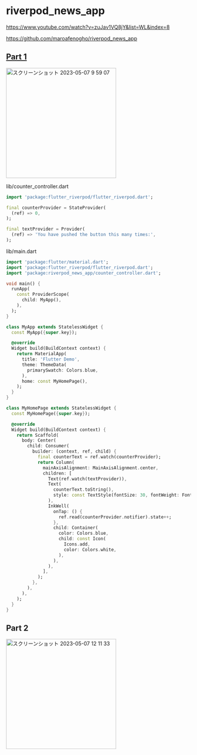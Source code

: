 # riverpod_news_app
https://www.youtube.com/watch?v=zuJav1VQ8jY&list=WL&index=8

https://github.com/maroafenogho/riverpod_news_app

## [Part 1](https://github.com/YamamotoDesu/riverpod_news_app/commit/677acb8133f7f9736c41e352a7bbd03446bd5af3)
<img width="300" alt="スクリーンショット 2023-05-07 9 59 07" src="https://user-images.githubusercontent.com/47273077/236652447-2047de06-14bd-4a18-bf9a-70785ef774f7.png">

lib/counter_controller.dart
```dart
import 'package:flutter_riverpod/flutter_riverpod.dart';

final counterProvider = StateProvider(
  (ref) => 0,
);

final textProvider = Provider(
  (ref) => 'You have pushed the button this many times:',
);
```

lib/main.dart
```dart
import 'package:flutter/material.dart';
import 'package:flutter_riverpod/flutter_riverpod.dart';
import 'package:riverpod_news_app/counter_controller.dart';

void main() {
  runApp(
    const ProviderScope(
      child: MyApp(),
    ),
  );
}

class MyApp extends StatelessWidget {
  const MyApp({super.key});

  @override
  Widget build(BuildContext context) {
    return MaterialApp(
      title: 'Flutter Demo',
      theme: ThemeData(
        primarySwatch: Colors.blue,
      ),
      home: const MyHomePage(),
    );
  }
}

class MyHomePage extends StatelessWidget {
  const MyHomePage({super.key});

  @override
  Widget build(BuildContext context) {
    return Scaffold(
      body: Center(
        child: Consumer(
          builder: (context, ref, child) {
            final counterText = ref.watch(counterProvider);
            return Column(
              mainAxisAlignment: MainAxisAlignment.center,
              children: [
                Text(ref.watch(textProvider)),
                Text(
                  counterText.toString(),
                  style: const TextStyle(fontSize: 30, fontWeight: FontWeight.w700),
                ),
                InkWell(
                  onTap: () {
                    ref.read(counterProvider.notifier).state++;
                  },
                  child: Container(
                    color: Colors.blue,
                    child: const Icon(
                      Icons.add,
                      color: Colors.white,
                    ),
                  ),
                ),
              ],
            );
          },
        ),
      ),
    );
  }
}


```

## Part 2

<img width="300" alt="スクリーンショット 2023-05-07 12 11 33" src="https://user-images.githubusercontent.com/47273077/236655618-cb9038af-52d9-4343-92b5-298d563a2d1e.png">


